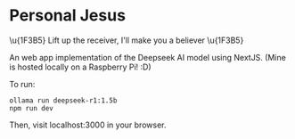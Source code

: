 # Personal Jesus

\u{1F3B5} Lift up the receiver, I'll make you a believer \u{1F3B5}

An web app implementation of the Deepseek AI model using NextJS. (Mine is hosted locally on a Raspberry Pi! :D)

To run:  
```
ollama run deepseek-r1:1.5b
npm run dev
```
Then, visit localhost:3000 in your browser.
